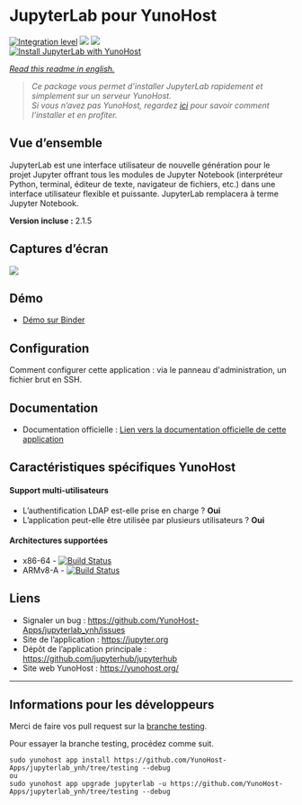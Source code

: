 # JupyterLab pour YunoHost

[![Integration level](https://dash.yunohost.org/integration/jupyterlab.svg)](https://dash.yunohost.org/appci/app/jupyterlab) ![](https://ci-apps.yunohost.org/ci/badges/jupyterlab.status.svg) ![](https://ci-apps.yunohost.org/ci/badges/jupyterlab.maintain.svg)  
[![Install JupyterLab with YunoHost](https://install-app.yunohost.org/install-with-yunohost.png)](https://install-app.yunohost.org/?app=jupyterlab)

*[Read this readme in english.](./README.md)* 

> *Ce package vous permet d’installer JupyterLab rapidement et simplement sur un serveur YunoHost.  
Si vous n’avez pas YunoHost, regardez [ici](https://yunohost.org/#/install) pour savoir comment l’installer et en profiter.*

## Vue d’ensemble
JupyterLab est une interface utilisateur de nouvelle génération pour le projet Jupyter offrant tous les modules de Jupyter Notebook (interpréteur Python, terminal, éditeur de texte, navigateur de fichiers, etc.) dans une interface utilisateur flexible et puissante. JupyterLab remplacera à terme Jupyter Notebook.

**Version incluse :** 2.1.5

## Captures d’écran

![](https://raw.githubusercontent.com/jupyterlab/jupyterlab/3e3a2c9e295703ff6d441589423e284cc6d5c245/docs/source/images/jupyterlab.png)

## Démo

* [Démo sur Binder](https://mybinder.org/v2/gh/jupyterlab/jupyterlab-demo/master?urlpath=lab/tree/demo)

## Configuration

Comment configurer cette application : via le panneau d'administration, un fichier brut en SSH.

## Documentation

* Documentation officielle : [Lien vers la documentation officielle de cette application](https://jupyterlab.readthedocs.io/en/stable/)

## Caractéristiques spécifiques YunoHost

#### Support multi-utilisateurs

* L’authentification LDAP est-elle prise en charge ? **Oui**
* L’application peut-elle être utilisée par plusieurs utilisateurs ? **Oui**

#### Architectures supportées

* x86-64 - [![Build Status](https://ci-apps.yunohost.org/ci/logs/jupyterlab%20%28Apps%29.svg)](https://ci-apps.yunohost.org/ci/apps/jupyterlab/)
* ARMv8-A - [![Build Status](https://ci-apps-arm.yunohost.org/ci/logs/jupyterlab%20%28Apps%29.svg)](https://ci-apps-arm.yunohost.org/ci/apps/jupyterlab/)

## Liens

* Signaler un bug : https://github.com/YunoHost-Apps/jupyterlab_ynh/issues
* Site de l’application : https://jupyter.org
* Dépôt de l’application principale : https://github.com/jupyterhub/jupyterhub
* Site web YunoHost : https://yunohost.org/

---

Informations pour les développeurs
----------------

Merci de faire vos pull request sur la [branche testing](https://github.com/YunoHost-Apps/jupyterlab_ynh/tree/testing).

Pour essayer la branche testing, procédez comme suit.
```
sudo yunohost app install https://github.com/YunoHost-Apps/jupyterlab_ynh/tree/testing --debug
ou
sudo yunohost app upgrade jupyterlab -u https://github.com/YunoHost-Apps/jupyterlab_ynh/tree/testing --debug
```
